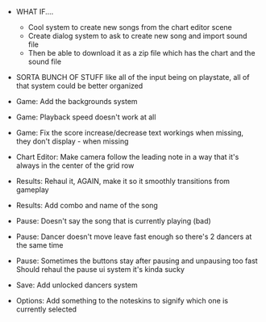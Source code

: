 - WHAT IF....
	* Cool system to create new songs from the chart editor scene
	* Create dialog system to ask to create new song and import sound file
	* Then be able to download it as a zip file which has the chart and the sound file

- SORTA BUNCH OF STUFF like all of the input being on playstate, all of that system could be better organized
- Game: Add the backgrounds system
- Game: Playback speed doesn't work at all
- Game: Fix the score increase/decrease text workings when missing, they don't display - when missing

- Chart Editor: Make camera follow the leading note in a way that it's always in the center of the grid row

- Results: Rehaul it, AGAIN, make it so it smoothly transitions from gameplay
- Results: Add combo and name of the song

- Pause: Doesn't say the song that is currently playing (bad)
- Pause: Dancer doesn't move leave fast enough so there's 2 dancers at the same time
- Pause: Sometimes the buttons stay after pausing and unpausing too fast
	Should rehaul the pause ui system it's kinda sucky

- Save: Add unlocked dancers system
- Options: Add something to the noteskins to signify which one is currently selected

<!-- - Add events for bpm changes, this can be done with having an array of ChartBPM which would have something like this
```ts
class ChartBPM {
	time: 20.6
	value: 160,
	tweenSpeed: 0,
}
```

And then a song will have an array of that and when time is reached a tween will get triggered which will be linear and will take 'tweenSpeed' seconds, and then do Conductor.changeBPM(p) -->
